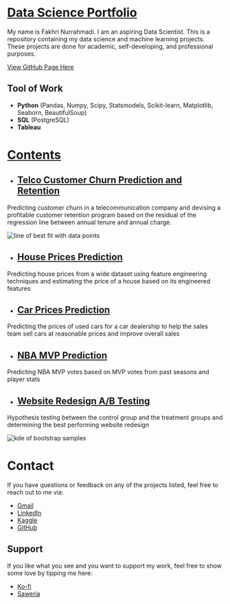 # [Data Science Portfolio](https://fnurrahmadi.github.io/data-science-portfolio/)

My name is Fakhri Nurrahmadi. I am an aspiring Data Scientist. This is a repository containing my data science and machine learning projects. These projects are done for academic, self-developing, and professional purposes.

[View GitHub Page Here](https://fnurrahmadi.github.io/data-science-portfolio/)

## Tool of Work
- **Python** (Pandas, Numpy, Scipy, Statsmodels, Scikit-learn, Matplotlib, Seaborn, BeautifulSoup)
- **SQL** (PostgreSQL)
- **Tableau**

# [Contents](https://github.com/fnurrahmadi/data-science-portfolio)

- ## [Telco Customer Churn Prediction and Retention](https://github.com/fnurrahmadi/FN-Repo/tree/main/Telco%20Customer%20Churn)
Predicting customer churn in a telecommunication company and devising a profitable customer retention program based on the residual of the regression line between annual tenure and annual charge.

![line of best fit with data points](https://raw.githubusercontent.com/fnurrahmadi/data-science-portfolio/edd9f521ac68ccb43fa36fc4ac00994bf0cdc4f3/Telco%20Customer%20Churn/img/output_159_1.png)

- ## [House Prices Prediction](https://github.com/fnurrahmadi/data-science-portfolio/tree/main/House%20Prices%20Prediction)
Predicting house prices from a wide dataset using feature engineering techniques and estimating the price of a house based on its engineered features

- ## [Car Prices Prediction](https://github.com/fnurrahmadi/data-science-portfolio/tree/main/Car%20Price%20Prediction)
Predicting the prices of used cars for a car dealership to help the sales team sell cars at reasonable prices and improve overall sales

- ## [NBA MVP Prediction](https://github.com/fnurrahmadi/data-science-portfolio/tree/main/Car%20Price%20Prediction)
Predicting NBA MVP votes based on MVP votes from past seasons and player stats

- ## [Website Redesign A/B Testing](https://github.com/fnurrahmadi/data-science-portfolio/tree/main/Website%20Redesign%20AB%20Testing)
Hypothesis testing between the control group and the treatment groups and determining the best performing website redesign

![kde of bootstrap samples](https://raw.githubusercontent.com/fnurrahmadi/data-science-portfolio/main/Website%20Redesign%20AB%20Testing/bootstrap%20samples.png)

# Contact
If you have questions or feedback on any of the projects listed, feel free to reach out to me via:
- [Gmail](mailto:fnurrahmadi@gmail.com)
- [LinkedIn](https://www.linkedin.com/in/fnurrahmadi/)
- [Kaggle](https://www.kaggle.com/hidious)
- [GitHub](https://github.com/fnurrahmadi)

## Support
If you like what you see and you want to support my work, feel free to show some love by tipping me here:
- [Ko-fi](https://ko-fi.com/fnurrahmadi)
- [Saweria](https://saweria.co/hidious)